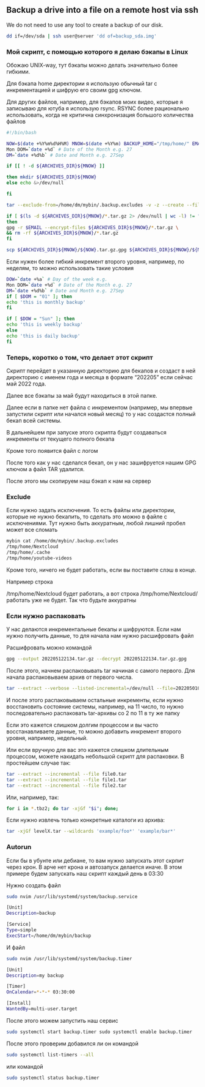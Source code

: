 ## Backup a drive into a file on a remote host via ssh

We do not need to use any tool to create a backup of our disk.

```bash
dd if=/dev/sda | ssh user@server 'dd of=backup_sda.img'
```

### Мой скрипт, с помощью которого я делаю бэкапы в Linux

Обожаю UNIX-way, тут бэкапы можно делать значительно более гибкими.

Для бэкапа home директории я использую обычный tar с инкрементацией и шифрую его своим gpg ключом.

Для других файлов, например, для бэкапов моих видео, которые я записываю для ютуба я использую rsync. RSYNC более рационально использовать, когда не критична синхронизация большого количества файлов

```bash
#!/bin/bash 

NOW=$(date +%Y%m%d%H%M) MNOW=$(date +%Y%m) BACKUP_HOME="/tmp/home/" EMAIL="devpew" ARCHIVES_DIR="/tmp/backup/" DOW=`date +%a` # Day of the week e.g. 
Mon DOM=`date +%d` # Date of the Month e.g. 27 
DM=`date +%d%b` # Date and Month e.g. 27Sep 

if [[ ! -d ${ARCHIVES_DIR}${MNOW} ]]

then mkdir ${ARCHIVES_DIR}${MNOW} 
else echo &>/dev/null 

fi 

tar --exclude-from=/home/dm/mybin/.backup.excludes -v -z --create --file ${ARCHIVES_DIR}${MNOW}/${NOW}.tar.gz --listedincremental=${ARCHIVES_DIR}${MNOW}/${MNOW}.snar $BACKUP_HOME &> ${ARCHIVES_DIR}${MNOW}/${NOW}.log 

if [ $(ls -d ${ARCHIVES_DIR}${MNOW}/*.tar.gz 2> /dev/null | wc -l) != "0" ] 
then 
gpg -r $EMAIL --encrypt-files ${ARCHIVES_DIR}${MNOW}/*.tar.gz \ 
&& rm -rf ${ARCHIVES_DIR}${MNOW}/*.tar.gz 
fi 

scp ${ARCHIVES_DIR}${MNOW}/${NOW}.tar.gz.gpg ${ARCHIVES_DIR}${MNOW}/${MNOW}.snar dm@192.168.0.152:/home/dm/backup/${MNOW}
```

Если нужен более гибкий инкремент второго уровня, например, по неделям, то можно использовать такие условия

```bash
DOW=`date +%a` # Day of the week e.g. 
Mon DOM=`date +%d` # Date of the Month e.g. 27 
DM=`date +%d%b` # Date and Month e.g. 27Sep 
if [ $DOM = "01" ]; then 
echo 'this is monthly backup' 
fi 

if [ $DOW = "Sun" ]; then 
echo 'this is weekly backup' 
else 
echo 'this is daily backup' 
fi
```

### Теперь, коротко о том, что делает этот скрипт

Скрипт перейдет в указанную директорию для бекапов и создаст в ней директорию с именем года и месяца в формате “202205” если сейчас май 2022 года.

Далее все бэкапы за май будут находиться в этой папке.

Далее если в папке нет файла с инкрементом (например, мы впервые запустили скрипт или начался новый месяц) то у нас создастся полный бекап всей системы.

В дальнейшем при запуске этого скрипта будут создаваться инкременты от текущего полного бекапа

Кроме того появится файл с логом

После того как у нас сделался бекап, он у нас зашифруется нашим GPG ключом а файл TAR удалится.

После этого мы скопируем наш бэкап к нам на сервер

### Exclude

Если нужно задать исключения. То есть файлы или директории, которые не нужно бекапить, то сделать это можно в файле с исключениями. Тут нужно быть аккуратным, любой лишний пробел может все сломать

```bash
mybin cat /home/dm/mybin/.backup.excludes 
/tmp/home/Nextcloud 
/tmp/home/.cache 
/tmp/home/youtube-videos
```

Кроме того, ничего не будет работать, если вы поставите слэш в конце.

Например строка 

/tmp/home/Nextcloud будет работать, а вот строка /tmp/home/Nextcloud/  работать уже не будет. Так что будьте аккуратны

### Если нужно распаковать

У нас делаются инкрементальные бекапы и шифруются. Если нам нужно получить данные, то для начала нам нужно расшифровать файл

Расшифровать можно командой

```bash
gpg --output 202205122134.tar.gz --decrypt 202205122134.tar.gz.gpg
```

После этого, начнем распаковывать tar начиная с самого первого. Для начала распаковываем архив от первого числа.

```bash
tar --extract --verbose --listed-incremental=/dev/null --file=202205010101.tar.gz
```

И после этого распаковываем остальные инкременты, если нужно восстановить состояние системы, например, на 11 число, то нужно последовательно распаковать tar-архивы со 2 по 11 в ту же папку

Если это кажется слишком долгим процессом и вы часто восстанавливаете данные, то можно добавить инкремент второго уровня, например, недельный.

Или если вручную для вас это кажется слишком длительным процессом, можете накидать небольшой скрипт для распаковки. В простейшем случае так:

```bash
tar --extract --incremental --file file0.tar 
tar --extract --incremental --file file1.tar 
tar --extract --incremental --file file2.tar
```

Или, например, так:

```bash
for i in *.tbz2; do tar -xjGf "$i"; done;
```

Если нужно извлечь только конкретные каталоги из архива:

```bash
tar -xjGf levelX.tar --wildcards 'example/foo*' 'example/bar*'
```

### Autorun

Если бы в убунте или дебиане, то вам нужно запускать этот скрпит через крон. В арче нет крона и автозапуск делается иначе. В этом примере будем запускать наш скрипт каждый день в 03:30

Нужно создать файл

```bash
sudo nvim /usr/lib/systemd/system/backup.service

[Unit] 
Description=backup 

[Service] 
Type=simple 
ExecStart=/home/dm/mybin/backup
```

И файл

```bash
sudo nvim /usr/lib/systemd/system/backup.timer

[Unit] 
Description=my backup 

[Timer] 
OnCalendar=*-*-* 03:30:00

[Install] 
WantedBy=multi-user.target
```

После этого можем запустить наш сервис

```bash
sudo systemctl start backup.timer sudo systemctl enable backup.timer
```

После этого проверим добавился ли он командой

```bash
sudo systemctl list-timers --all
```

или командой

```bash
sudo systemctl status backup.timer
```